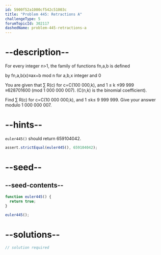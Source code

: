 ```yaml
---
id: 5900f52a1000cf542c51003c
title: "Problem 445: Retractions A"
challengeType: 5
forumTopicId: 302117
dashedName: problem-445-retractions-a
---
```


# --description--

For every integer n>1, the family of functions fn,a,b is defined

by fn,a,b(x)≡ax+b mod n for a,b,x integer and 0

You are given that ∑ R(c) for c=C(100 000,k), and 1 ≤ k ≤99 999 ≡628701600 (mod 1 000 000 007). (C(n,k) is the binomial coefficient).

Find ∑ R(c) for c=C(10 000 000,k), and 1 ≤k≤ 9 999 999. Give your answer modulo 1 000 000 007.

# --hints--

`euler445()` should return 659104042.

```js
assert.strictEqual(euler445(), 659104042);
```

# --seed--

## --seed-contents--

```js
function euler445() {
  return true;
}

euler445();
```

# --solutions--

```js
// solution required
```
